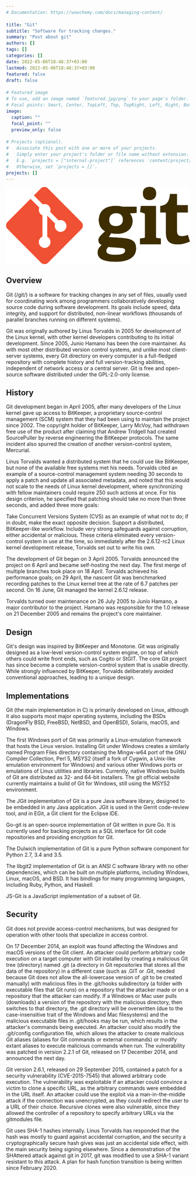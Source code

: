 ```yaml
---
# Documentation: https://wowchemy.com/docs/managing-content/

title: "Git"
subtitle: "Software for tracking changes."
summary: "Post about git"
authors: []
tags: []
categories: []
date: 2022-05-06T18:48:37+03:00
lastmod: 2022-05-06T18:48:37+03:00
featured: false
draft: false

# Featured image
# To use, add an image named `featured.jpg/png` to your page's folder.
# Focal points: Smart, Center, TopLeft, Top, TopRight, Left, Right, BottomLeft, Bottom, BottomRight.
image:
  caption: ""
  focal_point: ""
  preview_only: false

# Projects (optional).
#   Associate this post with one or more of your projects.
#   Simply enter your project's folder or file name without extension.
#   E.g. `projects = ["internal-project"]` references `content/project/deep-learning/index.md`.
#   Otherwise, set `projects = []`.
projects: []
---
```


![Git_Logo](Git-Logo-2Color.png)

## Overview

Git (/git/) is a software for tracking changes in any set of files, usually used for coordinating work among programmers collaboratively developing source code during software development. Its goals include speed, data integrity, and support for distributed, non-linear workflows (thousands of parallel branches running on different systems).

Git was originally authored by Linus Torvalds in 2005 for development of the Linux kernel, with other kernel developers contributing to its initial development. Since 2005, Junio Hamano has been the core maintainer. As with most other distributed version control systems, and unlike most client-server systems, every Git directory on every computer is a full-fledged repository with complete history and full version-tracking abilities, independent of network access or a central server. Git is free and open-source software distributed under the GPL-2.0-only license.

## History

Git development began in April 2005, after many developers of the Linux kernel gave up access to BitKeeper, a proprietary source-control management (SCM) system that they had been using to maintain the project since 2002. The copyright holder of BitKeeper, Larry McVoy, had withdrawn free use of the product after claiming that Andrew Tridgell had created SourcePuller by reverse engineering the BitKeeper protocols. The same incident also spurred the creation of another version-control system, Mercurial.

Linus Torvalds wanted a distributed system that he could use like BitKeeper, but none of the available free systems met his needs. Torvalds cited an example of a source-control management system needing 30 seconds to apply a patch and update all associated metadata, and noted that this would not scale to the needs of Linux kernel development, where synchronizing with fellow maintainers could require 250 such actions at once. For his design criterion, he specified that patching should take no more than three seconds, and added three more goals:

Take Concurrent Versions System (CVS) as an example of what not to do; if in doubt, make the exact opposite decision.
Support a distributed, BitKeeper-like workflow.
Include very strong safeguards against corruption, either accidental or malicious.
These criteria eliminated every version-control system in use at the time, so immediately after the 2.6.12-rc2 Linux kernel development release, Torvalds set out to write his own.

The development of Git began on 3 April 2005. Torvalds announced the project on 6 April and became self-hosting the next day. The first merge of multiple branches took place on 18 April. Torvalds achieved his performance goals; on 29 April, the nascent Git was benchmarked recording patches to the Linux kernel tree at the rate of 6.7 patches per second. On 16 June, Git managed the kernel 2.6.12 release.

Torvalds turned over maintenance on 26 July 2005 to Junio Hamano, a major contributor to the project. Hamano was responsible for the 1.0 release on 21 December 2005 and remains the project's core maintainer.

## Design

Git's design was inspired by BitKeeper and Monotone. Git was originally designed as a low-level version-control system engine, on top of which others could write front ends, such as Cogito or StGIT. The core Git project has since become a complete version-control system that is usable directly. While strongly influenced by BitKeeper, Torvalds deliberately avoided conventional approaches, leading to a unique design.

## Implementations

Git (the main implementation in C) is primarily developed on Linux, although it also supports most major operating systems, including the BSDs (DragonFly BSD, FreeBSD, NetBSD, and OpenBSD), Solaris, macOS, and Windows.

The first Windows port of Git was primarily a Linux-emulation framework that hosts the Linux version. Installing Git under Windows creates a similarly named Program Files directory containing the Mingw-w64 port of the GNU Compiler Collection, Perl 5, MSYS2 (itself a fork of Cygwin, a Unix-like emulation environment for Windows) and various other Windows ports or emulations of Linux utilities and libraries. Currently, native Windows builds of Git are distributed as 32- and 64-bit installers. The git official website currently maintains a build of Git for Windows, still using the MSYS2 environment.

The JGit implementation of Git is a pure Java software library, designed to be embedded in any Java application. JGit is used in the Gerrit code-review tool, and in EGit, a Git client for the Eclipse IDE.

Go-git is an open-source implementation of Git written in pure Go. It is currently used for backing projects as a SQL interface for Git code repositories and providing encryption for Git.

The Dulwich implementation of Git is a pure Python software component for Python 2.7, 3.4 and 3.5.

The libgit2 implementation of Git is an ANSI C software library with no other dependencies, which can be built on multiple platforms, including Windows, Linux, macOS, and BSD. It has bindings for many programming languages, including Ruby, Python, and Haskell.

JS-Git is a JavaScript implementation of a subset of Git.

## Security

Git does not provide access-control mechanisms, but was designed for operation with other tools that specialize in access control.

On 17 December 2014, an exploit was found affecting the Windows and macOS versions of the Git client. An attacker could perform arbitrary code execution on a target computer with Git installed by creating a malicious Git tree (directory) named .git (a directory in Git repositories that stores all the data of the repository) in a different case (such as .GIT or .Git, needed because Git does not allow the all-lowercase version of .git to be created manually) with malicious files in the .git/hooks subdirectory (a folder with executable files that Git runs) on a repository that the attacker made or on a repository that the attacker can modify. If a Windows or Mac user pulls (downloads) a version of the repository with the malicious directory, then switches to that directory, the .git directory will be overwritten (due to the case-insensitive trait of the Windows and Mac filesystems) and the malicious executable files in .git/hooks may be run, which results in the attacker's commands being executed. An attacker could also modify the .git/config configuration file, which allows the attacker to create malicious Git aliases (aliases for Git commands or external commands) or modify extant aliases to execute malicious commands when run. The vulnerability was patched in version 2.2.1 of Git, released on 17 December 2014, and announced the next day.

Git version 2.6.1, released on 29 September 2015, contained a patch for a security vulnerability (CVE-2015-7545) that allowed arbitrary code execution. The vulnerability was exploitable if an attacker could convince a victim to clone a specific URL, as the arbitrary commands were embedded in the URL itself. An attacker could use the exploit via a man-in-the-middle attack if the connection was unencrypted, as they could redirect the user to a URL of their choice. Recursive clones were also vulnerable, since they allowed the controller of a repository to specify arbitrary URLs via the gitmodules file.

Git uses SHA-1 hashes internally. Linus Torvalds has responded that the hash was mostly to guard against accidental corruption, and the security a cryptographically secure hash gives was just an accidental side effect, with the main security being signing elsewhere. Since a demonstration of the SHAttered attack against git in 2017, git was modified to use a SHA-1 variant resistant to this attack. A plan for hash function transition is being written since February 2020.